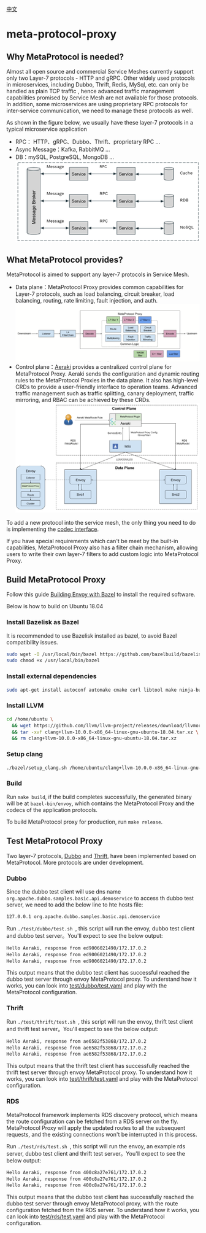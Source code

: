 [中文](README_ZH.md)

# meta-protocol-proxy

## Why MetaProtocol is needed?

Almost all open source and commercial Service Meshes currently support only two Layer-7 protocols - HTTP and gRPC. 
Other widely used protocols in microservices, including Dubbo, Thrift, Redis, MySql, etc. can only be handled as plain TCP traffic 
, hence advanced traffic management capabilities promised by Service Mesh are not available for those protocols. In addition, 
some microservices are using proprietary RPC protocols for inter-service communication, we need to manage these protocols as well.

As shown in the figure below, we usually have these layer-7 protocols in a typical microservice application

* RPC： HTTP、gRPC、Dubbo、Thrift、proprietary RPC ...
* Async Message：Kafka, RabbitMQ ...
* DB：mySQL, PostgreSQL, MongoDB ...
![](docs/image/microservices-l7-protocols.png)

## What MetaProtocol provides?

MetaProtocol is aimed to support any layer-7 protocols in Service Mesh. 
* Data plane：MetaProtocol Proxy provides common capabilities for Layer-7 protocols, such as load balancing, circuit breaker, load balancing, routing, rate limiting, fault injection, and auth.
  ![](docs/image/meta-protocol-proxy.png)
* Control plane：[Aeraki](https://github.com/aeraki-framework/aeraki) provides a centralized control plane for MetaProtocol Proxy. 
  Aeraki sends the configuration and dynamic routing rules to the MetaProtocol Proxies in the data plane. It also has high-level CRDs to 
  provide a user-friendly interface to operation teams. Advanced traffic management such as traffic splitting, canary deployment, traffic mirroring, and RBAC can be achieved by these CRDs.
  ![](docs/image/aeraki-meta-protocol.png)

To add a new protocol into the service mesh, the only thing you need to do is implementing the [codec interface](src/meta_protocol_proxy/codec/codec.h#L118).

If you have special requirements which can't be meet by the built-in capabilities, MetaProtocol Proxy also has a filter chain mechanism, 
allowing users to write their own layer-7 filters to add custom logic into MetaProtocol Proxy.

## Build MetaProtocol Proxy

Follow this guide [Building Envoy with Bazel](https://github.com/envoyproxy/envoy/blob/main/bazel/README.md) to install the required software.

Below is how to build on Ubuntu 18.04

### Install Bazelisk as Bazel

It is recommended to use Bazelisk installed as bazel, to avoid Bazel compatibility issues.

```bash
sudo wget -O /usr/local/bin/bazel https://github.com/bazelbuild/bazelisk/releases/latest/download/bazelisk-linux-$([ $(uname -m) = "aarch64" ] && echo "arm64" || echo "amd64")
sudo chmod +x /usr/local/bin/bazel
```

### Install external dependencies

```bash
sudo apt-get install autoconf automake cmake curl libtool make ninja-build patch python3-pip unzip virtualenv libc++-10-dev
```

### Install LLVM

```bash
cd /home/ubuntu \
  && wget https://github.com/llvm/llvm-project/releases/download/llvmorg-10.0.0/clang+llvm-10.0.0-x86_64-linux-gnu-ubuntu-18.04.tar.xz \
  && tar -xvf clang+llvm-10.0.0-x86_64-linux-gnu-ubuntu-18.04.tar.xz \
  && rm clang+llvm-10.0.0-x86_64-linux-gnu-ubuntu-18.04.tar.xz
```

### Setup clang

```bash
./bazel/setup_clang.sh /home/ubuntu/clang+llvm-10.0.0-x86_64-linux-gnu-ubuntu-18.04
```

### Build
Run  ```make build```, if the build completes successfully, the generated binary will be at ```bazel-bin/envoy```, which contains 
the MetaProtocol Proxy and the codecs of the application protocols.

To build MetaProtocol proxy for production, run ```make release```.

## Test MetaProtocol Proxy

Two layer-7 protocols, [Dubbo](src/application_protocols/dubbo) and [Thrift](src/application_protocols/thrift
), have been implemented based on MetaProtocol. More protocols are under development.

### Dubbo
Since the dubbo test client will use dns name ```org.apache.dubbo.samples.basic.api.demoservice``` to access th dubbo test server, we need to
add the below line to hte hosts file:

```bash
127.0.0.1 org.apache.dubbo.samples.basic.api.demoservice
```

Run ```./test/dubbo/test.sh ```, this script will run the envoy, dubbo test client and dubbo test server。You'll expect to see the below output:

```bash
Hello Aeraki, response from ed9006021490/172.17.0.2
Hello Aeraki, response from ed9006021490/172.17.0.2
Hello Aeraki, response from ed9006021490/172.17.0.2
```

This output means that the dubbo test client has successful reached the dubbo test server through envoy MetaProtocol proxy. 
To understand how it works, you can look into [test/dubbo/test.yaml](test/dubbo/test.yaml) and play with the MetaProtocol configuration.

### Thrift

Run ```./test/thrift/test.sh ```, this script will run the envoy, thrift test client and thrift test server。You'll expect to see the below output:

```bash
Hello Aeraki, response from ae6582f53868/172.17.0.2
Hello Aeraki, response from ae6582f53868/172.17.0.2
Hello Aeraki, response from ae6582f53868/172.17.0.2
```

This output means that the thrift test client has successfully reached the thrift test server through envoy MetaProtocol proxy. 
To understand how it works, you can look into [test/thrift/test.yaml](test/thrift/test.yaml) and play with the MetaProtocol configuration. 

### RDS

MetaProtocol framework implements RDS discovery protocol, which means the route configuration can be fetched from a RDS server on the fly. MetaProtocol Proxy will apply the updated routes to all the subsequent requests, and
the existing connections won't be interrupted in this process.

Run ```./test/rds/test.sh ```, this script will run the envoy, an example rds server, dubbo test client and thrift test server。You'll expect to see the below output:

```bash
Hello Aeraki, response from 400c8a27e761/172.17.0.2
Hello Aeraki, response from 400c8a27e761/172.17.0.2
Hello Aeraki, response from 400c8a27e761/172.17.0.2
```

This output means that the dubbo test client has successfully reached the dubbo test server through envoy MetaProtocol proxy, with the route configuration fetched from the RDS server.
To understand how it works, you can look into [test/rds/test.yaml](test/rds/test.yaml) and play with the MetaProtocol configuration. 
